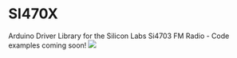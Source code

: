 SI470X
======

Arduino Driver Library for the Silicon Labs Si4703 FM Radio - Code examples coming soon!
<img src="https://camo.githubusercontent.com/c20ee5bff917673b9fb77265f7cbf2ce63db3e95/687474703a2f2f7777772e686f62627974656e742e636f6d2f6f746865722f66696c65732f31303636332d3031612e6a7067" />
